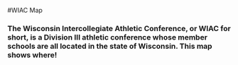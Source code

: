 #WIAC Map

### The Wisconsin Intercollegiate Athletic Conference, or WIAC for short, is a Division III athletic conference whose member schools are all located in the state of Wisconsin. This map shows where!
